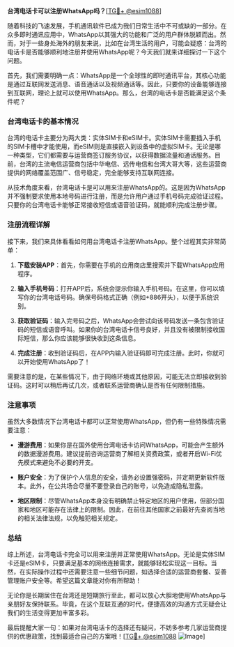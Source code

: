**台湾电话卡可以注册WhatsApp吗？**[[TG💪+ @esim1088](https://t.me/s/esim1088)]

随着科技的飞速发展，手机通讯软件已成为我们日常生活中不可或缺的一部分。在众多即时通讯应用中，WhatsApp以其强大的功能和广泛的用户群体脱颖而出。然而，对于一些身处海外的朋友来说，比如在台湾生活的用户，可能会疑惑：台湾的电话卡是否能够顺利地注册并使用WhatsApp呢？今天我们就来详细探讨一下这个问题。

首先，我们需要明确一点：WhatsApp是一个全球性的即时通讯平台，其核心功能是通过互联网发送消息、语音通话以及视频通话等。因此，只要你的设备能够连接到互联网，理论上就可以使用WhatsApp。那么，台湾的电话卡是否能满足这个条件呢？

### 台湾电话卡的基本情况

台湾的电话卡主要分为两大类：实体SIM卡和eSIM卡。实体SIM卡需要插入手机的SIM卡槽中才能使用，而eSIM则是直接嵌入到设备中的虚拟SIM卡。无论是哪一种类型，它们都需要与运营商签订服务协议，以获得数据流量和通话服务。目前，台湾的主流电信运营商包括中华电信、远传电信和台湾大哥大等，这些运营商提供的网络覆盖范围广、信号稳定，完全能够支持互联网连接。

从技术角度来看，台湾电话卡是可以用来注册WhatsApp的。这是因为WhatsApp并不强制要求使用本地号码进行注册，而是允许用户通过手机号码完成验证过程。只要你的台湾电话卡能够正常接收短信或语音验证码，就能顺利完成注册步骤。

### 注册流程详解

接下来，我们来具体看看如何用台湾电话卡注册WhatsApp。整个过程其实非常简单：

1. **下载安装APP**：首先，你需要在手机的应用商店里搜索并下载WhatsApp应用程序。
   
2. **输入手机号码**：打开APP后，系统会提示你输入手机号码。在这里，你可以填写你的台湾电话号码。确保号码格式正确（例如+886开头），以便于系统识别。

3. **获取验证码**：输入完号码之后，WhatsApp会尝试向该号码发送一条包含验证码的短信或语音呼叫。如果你的台湾电话卡信号良好，并且没有被限制接收国际短信，那么你应该能够很快收到这条信息。

4. **完成注册**：收到验证码后，在APP内输入验证码即可完成注册。此时，你就可以开始使用WhatsApp了！

需要注意的是，在某些情况下，由于网络环境或其他原因，可能无法立即接收到验证码。这时可以稍后再试几次，或者联系运营商确认是否有任何限制措施。

### 注意事项

虽然大多数情况下台湾电话卡都可以正常使用WhatsApp，但仍有一些特殊情况需要注意：

- **漫游费用**：如果你是在国外使用台湾电话卡访问WhatsApp，可能会产生额外的数据漫游费用。建议提前咨询运营商了解相关资费政策，或者开启Wi-Fi优先模式来避免不必要的开支。
  
- **账户安全**：为了保护个人信息的安全，请务必设置强密码，并定期更新软件版本。此外，在公共场合尽量不要登录自己的账号，以免造成隐私泄露。

- **地区限制**：尽管WhatsApp本身没有明确禁止特定地区的用户使用，但部分国家和地区可能存在法律上的限制。因此，在前往其他国家之前最好先查阅当地的相关法律法规，以免触犯相关规定。

### 总结

综上所述，台湾电话卡完全可以用来注册并正常使用WhatsApp。无论是实体SIM卡还是eSIM卡，只要满足基本的网络连接需求，就能够轻松实现这一目标。当然，在实际操作过程中还需要注意一些细节问题，如选择合适的运营商套餐、妥善管理账户安全等。希望这篇文章能对你有所帮助！

无论你是长期居住在台湾还是短期旅行至此，都可以放心大胆地使用WhatsApp与亲朋好友保持联系。毕竟，在这个互联互通的时代，便捷高效的沟通方式无疑会让我们的生活变得更加丰富多彩。

最后提醒大家一句：如果对台湾电话卡的选择还有疑问，不妨多参考几家运营商提供的优惠政策，找到最适合自己的方案哦！[[TG💪+ @esim1088](https://t.me/s/esim1088) ![Image](https://i.postimg.cc/4NQfJmqS/Snipaste-2025-05-13-00-14-12.png)]